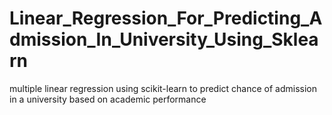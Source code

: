 # Linear_Regression_For_Predicting_Admission_In_University_Using_Sklearn
multiple linear regression using scikit-learn to predict chance of admission in a university based on academic performance
